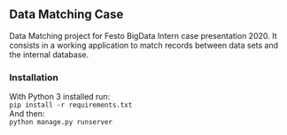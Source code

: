 ## Data Matching Case

Data Matching project for Festo BigData Intern case presentation 2020. It consists in a working application to match records between data sets and the internal database.  

### Installation
With Python 3 installed run:  
``pip install -r requirements.txt``  
And then:  
``python manage.py runserver``
